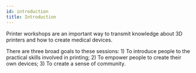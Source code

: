 ```yaml
---
id: introduction
title: Introduction
---
```


Printer workshops are an important way to transmit knowledge about 3D printers and how to create medical devices.

There are three broad goals to these sessions: 1) To introduce people to the practical skills involved in printing; 2) To empower people to create their own devices; 3) To create a sense of community.